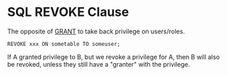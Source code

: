# SQL REVOKE Clause

<div class="row row-cols-md-2"><div>

The opposite of [GRANT](grant.md) to take back privilege on users/roles.

```sql!
REVOKE xxx ON sometable TO someuser;
```
</div><div>

If A granted privilege to B, but we revoke a privilege for A, then B will also be revoked, unless they still have a "granter" with the privilege.
</div></div>